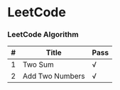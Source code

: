 LeetCode
========

### LeetCode Algorithm
| # | Title | Pass | 
|---| ----- | ---- | 
|1| Two Sum | √ |
|2| Add Two Numbers | √ |
